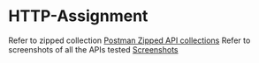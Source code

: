 # HTTP-Assignment

Refer to zipped collection [Postman Zipped API collections]()
Refer to screenshots of all the APIs tested [Screenshots](https://github.com/aniket-sigmoid/HTTP-Assignment/tree/main/Screenshots)
